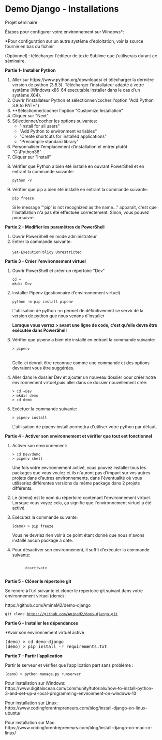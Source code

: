 # Demo Django - Installations
Projet séminaire

<p>Étapes pour configurer votre environnement sur Windows*:</p>
<p>*Pour configuration sur un autre système d'eploitation, voir la source fournie en bas du fichier</p>

<p>(Optionnel) : télécharger l'éditeur de texte Sublime que j'utiliserais durant ce séminaire.</p>

<p><b>Partie 1- Installer Python</b></p>

<ol>
	<li>Aller sur https://www.python.org/downloads/ et télécharger la dernière version de python (3.8.3). Télécharger l'installateur adapté à votre système (Windows x86-64 executable installer dans le cas d'un système X64).</li>
	<li>Ouvrir l'installateur Python et sélectionner/cocher l'option "Add Python 3.8 to PATH")</li>
	<li>**Sélectionner/cocher l'option "Customize Installation"</li>
	<li>Cliquer sur "Next"</li>
	<li>Sélectionner/cocher les options suivantes:
			<ul>
				<li>"Install for all users"</li>
				<li>"Add Python to environment variables"</li>
				<li>"Create shortcuts for installed applications"</li>
				<li>"Precompile standard library"</li>
			</ul>
	</li>
	<li>Personnaliser l'emplacement d'installation et entrer plutôt "C:\Python38"</li>
	<li>Cliquer sur "Install"</li>
	<li>
    <p>Vérifier que Python a bien été installé en ouvrant PowerShell et en entrant la commande suivante:</p>
		<code>python -V</code>
	</li>
	<li>
    <p>Vérifier que pip a bien été installé en entrant la commande suivante:</p>
		<code>pip freeze</code>
		<p>Si le message "'pip' is not recognized as the name..." apparaît, c'est que l'installation n'a pas été effectuée correctement.
      Sinon, vous pouvez poursuivre.
    </p>
	</li>
</ol>
  
<p><b>Partie 2 - Modifier les paramètres de PowerShell</b></p>

<ol>
	<li>Ouvrir PowerShell en mode administrateur</li>
	<li>Entrer la commande suivante:<br><br>
		<code>Set-ExecutionPolicy Unrestricted</code>
	</li>
</ol>

<p><b>Partie 3 - Créer l'environnement virtuel </b></p>
<ol>
	<li>
		<p>Ouvrir PowerShell et créer un répertoire "Dev"</p>
		<code>cd ~</code><br>
		<code>mkdir Dev</code><br>
	</li>
	<li>
		<p>Installer Pipenv (gestionnaire d'environnement virtuel)</p>
		<code>python -m pip install pipenv</code>
		<p>L'utilisation de python -m permet de définitivement se servir de la version de python que nous venons d'installer</p>
		<p><b>Lorsque vous verrez > avant une ligne de code, c’est qu’elle devra être exécutée dans PowerShell</b></p>
	</li>
	<li>
		<p>Vérifier que pipenv a bien été installé en entrant la commande suivante:</li></p>
		<code>> pipenv</code></br><br>
		<p>Celle-ci devrait être reconnue comme une commande et des options devraient vous être suggérées.</p>
	</li>
	<li>
  <p>
    Aller dans le dossier Dev et ajouter un nouveau dossier pour créer notre environnement virtuel,puis aller dans ce dossier
    nouvellement créé:
  </p>
    <code>> cd ~Dev</code><br>
    <code>> mkdir demo</code><br>
    <code>> cd demo</code><br>
	</li>
	<li>
    <p>Exéctuer la commande suivante:</p>
		<code>> pipenv install</code>
    <p>L'utilisation de pipenv install permettra d'utiliser votre python par défaut.</p>
	</li>
</ol>

<p><b>Partie 4 - Activer son environnement et vérifier que tout est fonctionnel</b></p>
<ol>
<li>
    <p>Activer son environnement:</p>
    <code>> cd Dev/demo</code><br>
    <code>> pipenv shell</code><br>
	<p>
      Une fois votre environnement activé, vous pouvez installer tous les packages que vous voulez et ils n'auront pas d'impact 
      sur vos autres projets dans d'autres environnements, dans l'éventualité où vous utiliseriez différentes versions du même package
      dans 2 projets différents.
     </p>
	</li>
	<li>
		Le (demo) est le nom du répertoire contenant l'environnement virtuel. Lorsque vous voyez cela, ça signifie que l'environnement
    virtuel a été activé.
  </li>
  <li>
    <p>Exécutez la commande suivante:</p>
    <code>(demo) > pip freeze</code><br>
    <p>Vous ne devriez rien voir à ce point étant donné que nous n'avons installé aucun package à date.</p>
  </li>
  <li>
    <p>Pour désactiver son environnement, il suffit d'exécuter la commande suivante:</p>
    <code>
      deactivate
    </code>
  </li>
</ol>		
		
<p><b>Partie 5 - Clôner le répertoire git</b></p>
<p>Se rendre à l’url suivante et cloner le répertoire git suivant dans votre environnement virtuel (demo) :<p>
<p>https://github.com/AminaM2/demo-django</p>

<code>git clone https://github.com/AminaM2/demo-django.git</code><br>

<p><b>Partie 6 – Installer les dépendances</b></p>
<p>*Avoir son environnement virtuel activé</p>
<pre>
(demo) > cd demo-django
(demo) > pip install -r requirements.txt
</pre>

<p><b>Partie 7 – Partir l’application</p></b>
<p>Partir le serveur et vérifier que l’application part sans problème :</p>
<code>(demo) > python manage.py runserver</code>

<p>Pour installation sur Windows:
https://www.digitalocean.com/community/tutorials/how-to-install-python-3-and-set-up-a-local-programming-environment-on-windows-10</p>

<p>Pour installation sur Linux:
https://www.codingforentrepreneurs.com/blog/install-django-on-linux-ubuntu/</p>

<p>Pour installation sur Mac:
https://www.codingforentrepreneurs.com/blog/install-django-on-mac-or-linux/</p>
